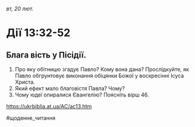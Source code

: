 
_вт, 20 лют._

# Дії 13:32-52

## Блага вість у Пісідії.
1. Про яку обітницю згадує Павло? Кому вона дана? Прослідкуйте, як Павло обгрунтовує виконання обіцянки Божої у воскресінні Ісуса Христа.
2. Який ефект мало благовістя Павла? Чому?
3. Чому юдеї опиралися Євангелію? Поясніть вірш 46.

https://ukrbiblia.at.ua/AC/ac13.htm 

#щоденне_читання
